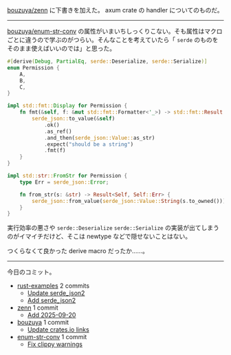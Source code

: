 [bouzuya/zenn] に下書きを加えた。 axum crate の handler についてのものだ。

---

[bouzuya/enum-str-conv] の属性がいまいちしっくりこない。そも属性はマクロごとに違うので学ぶのがつらい。そんなことを考えていたら「 `serde` のものをそのまま使えばいいのでは」と思った。

```rust
#[derive(Debug, PartialEq, serde::Deserialize, serde::Serialize)]
enum Permission {
    A,
    B,
    C,
}

impl std::fmt::Display for Permission {
    fn fmt(&self, f: &mut std::fmt::Formatter<'_>) -> std::fmt::Result {
        serde_json::to_value(&self)
            .ok()
            .as_ref()
            .and_then(serde_json::Value::as_str)
            .expect("should be a string")
            .fmt(f)
    }
}

impl std::str::FromStr for Permission {
    type Err = serde_json::Error;

    fn from_str(s: &str) -> Result<Self, Self::Err> {
        serde_json::from_value(serde_json::Value::String(s.to_owned()))
    }
}
```

実行効率の悪さや `serde::Deserialize` `serde::Serialize` の実装が出てしまうのがイマイチだけど、そこは newtype などで隠せないことはない。

つくらなくて良かった derive macro だったか……。

---

今日のコミット。

- [rust-examples](https://github.com/bouzuya/rust-examples) 2 commits
  - [Update serde_json2](https://github.com/bouzuya/rust-examples/commit/36b2d17c95c3c21c532d57befcba74af5f181274)
  - [Add serde_json2](https://github.com/bouzuya/rust-examples/commit/f175b1565cd20c932f81458325301f219d1ab744)
- [zenn](https://github.com/bouzuya/zenn) 1 commit
  - [Add 2025-09-20](https://github.com/bouzuya/zenn/commit/e68b00324d0969dcbd04d6d5302ec51ad8dac71f)
- [bouzuya](https://github.com/bouzuya/bouzuya) 1 commit
  - [Update crates.io links](https://github.com/bouzuya/bouzuya/commit/7f767068882b96b53f469029722d77797122e968)
- [enum-str-conv](https://github.com/bouzuya/enum-str-conv) 1 commit
  - [Fix clippy warnings](https://github.com/bouzuya/enum-str-conv/commit/318780ff15566b5384bc7256f7819b20591bbfdd)

[bouzuya/enum-str-conv]: https://github.com/bouzuya/enum-str-conv
[bouzuya/zenn]: https://github.com/bouzuya/zenn
